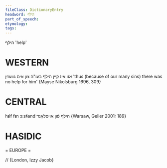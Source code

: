 ```yaml
---
fileClass: DictionaryEntry
headword: הילף
part_of_speech: 
etymology: 
tags: 
---
```

הילף
'help'

WESTERN
========

אזו איז קיין הילף בעו"ה צון אים גוועזין
'thus (because of our many sins) there was no help for him'
{Mayse Nikolsburg 1696, 309}

CENTRAL
========

hᵻlf fᵻn ɔːsɬand הילף פֿון אויסלאַנד {Warsaw, Geller 2001: 189}

HASIDIC
=======
= EUROPE = 

// {London, Izzy Jacob}